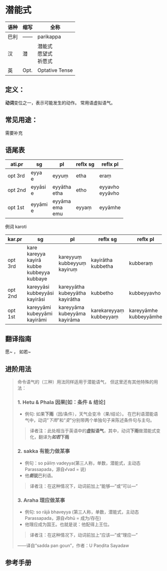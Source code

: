 # 潜能式

|语种|缩写|全称|
|-|-|-|
|巴利|——|parikappa|
|汉|潜|潜能式<br>愿望式<br>祈愿式|
|英|Opt.|Optative Tense|


## 定义：


**动词**变位之一，表示可能发生的动作。
常用语虚拟语气。

## 常见用途：

需要补充

## 语尾表

|ati.pr|sg|pl|reflx sg|reflx pl|
| -- | -- | -- | -- | -- |
|opt 3rd|eyya<br>e|eyyuṃ|etha|eraṃ|
|opt 2nd|eyyāsi<br>e|eyyātha<br>etha|etho|eyyavho<br>eyyāvho|
|opt 1st|eyyāmi<br>e|eyyāma<br>ema<br>emu|eyyaṃ|eyyāmhe|


例词 karoti

|kar.pr|sg|pl|reflx sg|reflx pl|
| -- | -- | -- | -- |  -- |
|opt<br>3rd|kare<br>kareyya<br>kayirā<br>kubbe<br>kubbeyya<br>kubbaye|kareyyuṃ<br>kubbeyyuṃ<br>kayiruṃ|kayirātha<br>kubbetha|kubberaṃ|
|opt<br>2nd|kareyyāsi<br>kubbeyyāsi<br>kayirāsi|kareyyātha<br>kubeyyātha<br>kayirātha|kubbetho|kubbeyyavho|
|opt<br>1st|kareyyāmi<br>kubeyyāmi<br>kayirāmi|kareyyāma<br>kubeyyāma<br>kayirāma|karekareyyaṃ<br>kubbeyyaṃ|kareyyāmhe<br>kubbeyyāmhe|


## 翻译指南

愿~ ， 如若~


## 进阶用法

>命令语气的（三种）用法同样适用于潜能语气，
>但这里还有其他特殊的用法：
>### 1. Hetu & Phala 因果[如：条件 & 结论]
>- 例句: 如果**下雨**（因/条件），天气会变冷（果/结论）。
>在巴利语潜能语气中，动词“*下雨*”和“*变*”分别带两个单独句子来陈述条件句与主句。
>>译者注：此处相当于英语中的**虚拟语气**，其中，动词**下雨**做潜能式变化，翻译为***如若*下雨**
>### 2. sakka 有能力做某事
>- 例句：so pāliṃ vadeyya(第三人称，单数，潜能式，主动态Parassapada，源自√vad = 说)
>- 他***能*说**巴利语。
>>译者注：在这种情况下，动词前加上“能够—”或“可以—”
>### 3. Araha 理应做某事
>- 例句: so rājā bhaveyya (第三人称，单数，潜能式，主动态Parassapada，源自√bhū = 成为/存在)
>- 他理应成为国王。也就是说：他配得上王位。
>>译者注：在这种情况下，动词前加上“应该—”或“理应—”
>
>——译自“sadda pan goun”，作者：U Paṇḍita Sayadaw

## 参考手册

